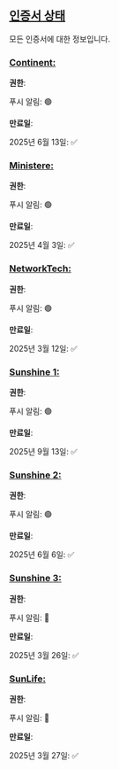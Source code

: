 ## [인증서 상태](accent://)

모든 인증서에 대한 정보입니다.

### [Continent:](accent://)

**권한**:

푸시 알림: 🟢

**만료일**: 

2025년 6월 13일: ✅

### [Ministere:](accent://)

**권한**:

푸시 알림: 🟢

**만료일**: 

2025년 4월 3일: ✅

### [NetworkTech:](accent://)

**권한**:

푸시 알림: 🟢

**만료일**:

2025년 3월 12일: ✅

### [Sunshine 1:](accent://)

**권한**:

푸시 알림: 🟢

**만료일**: 

2025년 9월 13일: ✅

### [Sunshine 2:](accent://)

**권한**:

푸시 알림: 🟢

**만료일**: 

2025년 6월 6일: ✅

### [Sunshine 3:](accent://)

**권한**:

푸시 알림: 🔴

**만료일**:

2025년 3월 26일: ✅ 

### [SunLife:](accent://)

**권한**:

푸시 알림: 🔴

**만료일**:

2025년 3월 27일: ✅
